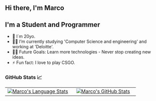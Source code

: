 ## Hi there, I'm Marco


## I'm a Student and Programmer  

- 👨‍ I´m 20yo.
- 👨‍💻 I’m currently studying 'Computer Science and engineering' and working at 'Deloitte'.
- 💪🏼 Future Goals: Learn more technologies - Never stop creating new ideas.
- ⚡ Fun fact: I love to play CSGO.

### GitHub Stats 📈
<div align="center">
  <table width="100%" style="border: none;">
    <tbody>
      <tr>
        <td width="50%" style="border: none;">
        <div align="center" width="100%">
          <a href="https://github.com/marcosimao12">
            <img src="https://github-readme-stats.vercel.app/api/top-langs/?username=marcosimao12&hide=ruby&layout=compact&hide_border=true&langs_count=6&theme=nord" alt="Marco's Language Stats" vertical-align="middle"/>
          </a>
        </div>
        </td>
        <td width="50%" style="border: none;">
        <div align="center" width="100%">
          <a href="https://github.com/marcosimao12">
            <img src="https://github-readme-stats.vercel.app/api?username=marcosimao12&show_icons=true&hide=stars&hide_border=true&theme=nord" alt="Marco's GitHub Stats" vertical-align="middle"/>
          </a>
        </div>
        </td>
      </tr>
    </tbody>
  <table>
<div>
